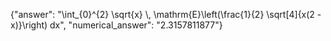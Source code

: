 {"answer": "\\int_{0}^{2} \\sqrt{x} \\, \\mathrm{E}\\left(\\frac{1}{2} \\sqrt[4]{x(2 - x)}\\right) dx", "numerical_answer": "2.3157811877"}